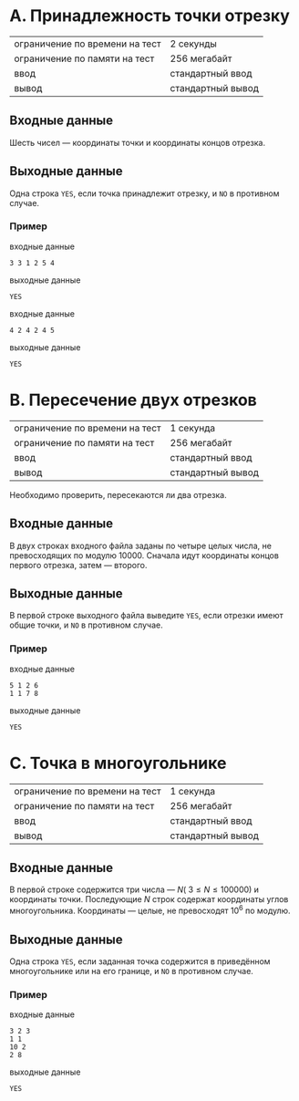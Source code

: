 # A. Принадлежность точки отрезку

|                                |                   |
| ------------------------------ | ----------------- |
| ограничение по времени на тест | 2 секунды         |
| ограничение по памяти на тест  | 256 мегабайт      |
| ввод                           | стандартный ввод  |
| вывод                          | стандартный вывод |

## Входные данные
Шесть чисел — координаты точки и координаты концов отрезка.

## Выходные данные
Одна строка `YES`, если точка принадлежит отрезку, и `NO` в противном случае.

### Пример
входные данные
```
3 3 1 2 5 4
```
выходные данные
```
YES
```
входные данные
```
4 2 4 2 4 5
```
выходные данные
```
YES
```




# B. Пересечение двух отрезков

|                                |                   |
| ------------------------------ | ----------------- |
| ограничение по времени на тест | 1 секунда         |
| ограничение по памяти на тест  | 256 мегабайт      |
| ввод                           | стандартный ввод  |
| вывод                          | стандартный вывод |

Необходимо проверить, пересекаются ли два отрезка.

## Входные данные
В двух строках входного файла заданы по четыре целых числа, не превосходящих по модулю 10000. 
Сначала идут координаты концов первого отрезка, затем — второго.

## Выходные данные
В первой строке выходного файла выведите `YES`, если отрезки имеют общие точки, и `NO` в противном случае.

### Пример
входные данные
```
5 1 2 6
1 1 7 8
```
выходные данные
```
YES
```




# C. Точка в многоугольнике

|                                |                   |
| ------------------------------ | ----------------- |
| ограничение по времени на тест | 1 секунда         |
| ограничение по памяти на тест  | 256 мегабайт      |
| ввод                           | стандартный ввод  |
| вывод                          | стандартный вывод |

## Входные данные
В первой строке содержится три числа —  $N$( $3 \leq N \leq 100 000$) и координаты точки. 
Последующие $N$ строк содержат координаты углов многоугольника. Координаты — целые, не превосходят $10^6$ по модулю.

## Выходные данные
Одна строка `YES`, если заданная точка содержится в приведённом многоугольнике или на его границе, и `NO` в противном случае.

### Пример
входные данные
```
3 2 3
1 1
10 2
2 8
```
выходные данные
```
YES
```
